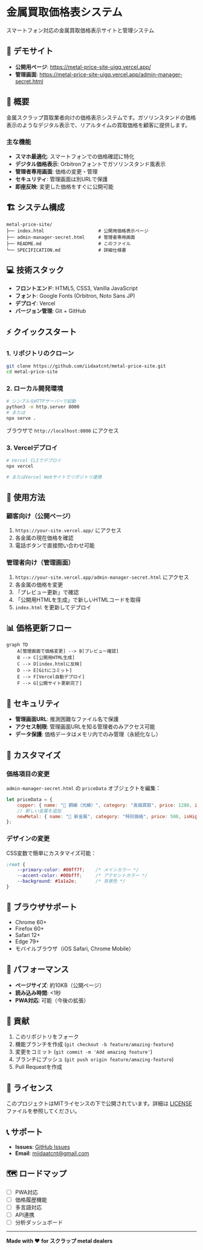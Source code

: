# 金属買取価格表システム

スマートフォン対応の金属買取価格表示サイトと管理システム

## 🚀 デモサイト

- **公開用ページ**: https://metal-price-site-uigq.vercel.app/
- **管理画面**: https://metal-price-site-uigq.vercel.app/admin-manager-secret.html

## 📱 概要

金属スクラップ買取業者向けの価格表示システムです。ガソリンスタンドの価格表示のようなデジタル表示で、リアルタイムの買取価格を顧客に提供します。

### 主な機能

- **スマホ最適化**: スマートフォンでの価格確認に特化
- **デジタル価格表示**: Orbitronフォントでガソリンスタンド風表示
- **管理者専用画面**: 価格の変更・管理
- **セキュリティ**: 管理画面は別URLで保護
- **即座反映**: 変更した価格をすぐに公開可能

## 🏗️ システム構成

```
metal-price-site/
├── index.html                    # 公開用価格表示ページ
├── admin-manager-secret.html     # 管理者専用画面
├── README.md                     # このファイル
└── SPECIFICATION.md              # 詳細仕様書
```

## 💻 技術スタック

- **フロントエンド**: HTML5, CSS3, Vanilla JavaScript
- **フォント**: Google Fonts (Orbitron, Noto Sans JP)
- **デプロイ**: Vercel
- **バージョン管理**: Git + GitHub

## ⚡ クイックスタート

### 1. リポジトリのクローン

```bash
git clone https://github.com/iidaatcnt/metal-price-site.git
cd metal-price-site
```

### 2. ローカル開発環境

```bash
# シンプルなHTTPサーバーで起動
python3 -m http.server 8000
# または
npx serve .
```

ブラウザで `http://localhost:8000` にアクセス

### 3. Vercelデプロイ

```bash
# Vercel CLIでデプロイ
npx vercel

# またはVercel Webサイトでリポジトリ連携
```

## 🔧 使用方法

### 顧客向け（公開ページ）

1. `https://your-site.vercel.app/` にアクセス
2. 各金属の現在価格を確認
3. 電話ボタンで直接問い合わせ可能

### 管理者向け（管理画面）

1. `https://your-site.vercel.app/admin-manager-secret.html` にアクセス
2. 各金属の価格を変更
3. 「プレビュー更新」で確認
4. 「公開用HTMLを生成」で新しいHTMLコードを取得
5. `index.html` を更新してデプロイ

## 📊 価格更新フロー

```mermaid
graph TD
    A[管理画面で価格変更] --> B[プレビュー確認]
    B --> C[公開用HTML生成]
    C --> D[index.htmlに反映]
    D --> E[Gitにコミット]
    E --> F[Vercel自動デプロイ]
    F --> G[公開サイト更新完了]
```

## 🔐 セキュリティ

- **管理画面URL**: 推測困難なファイル名で保護
- **アクセス制限**: 管理画面URLを知る管理者のみアクセス可能
- **データ保護**: 価格データはメモリ内でのみ管理（永続化なし）

## 🎨 カスタマイズ

### 価格項目の変更

`admin-manager-secret.html` の `priceData` オブジェクトを編集：

```javascript
let priceData = {
    copper: { name: "🔶 銅線（光線）", category: "高価買取", price: 1280, isHighValue: true },
    // 新しい金属を追加
    newMetal: { name: "🔹 新金属", category: "特別価格", price: 500, isHighValue: false }
};
```

### デザインの変更

CSS変数で簡単にカスタマイズ可能：

```css
:root {
    --primary-color: #00ff7f;    /* メインカラー */
    --accent-color: #00bfff;     /* アクセントカラー */
    --background: #1a1a2e;       /* 背景色 */
}
```

## 📱 ブラウザサポート

- Chrome 60+
- Firefox 60+
- Safari 12+
- Edge 79+
- モバイルブラウザ（iOS Safari, Chrome Mobile）

## 🚀 パフォーマンス

- **ページサイズ**: 約10KB（公開ページ）
- **読み込み時間**: <1秒
- **PWA対応**: 可能（今後の拡張）

## 🤝 貢献

1. このリポジトリをフォーク
2. 機能ブランチを作成 (`git checkout -b feature/amazing-feature`)
3. 変更をコミット (`git commit -m 'Add amazing feature'`)
4. ブランチにプッシュ (`git push origin feature/amazing-feature`)
5. Pull Requestを作成

## 📄 ライセンス

このプロジェクトはMITライセンスの下で公開されています。詳細は [LICENSE](LICENSE) ファイルを参照してください。

## 📞 サポート

- **Issues**: [GitHub Issues](https://github.com/iidaatcnt/metal-price-site/issues)
- **Email**: miidaatcnt@gmail.com

## 🗺️ ロードマップ

- [ ] PWA対応
- [ ] 価格履歴機能
- [ ] 多言語対応
- [ ] API連携
- [ ] 分析ダッシュボード

---

**Made with ❤️ for スクラップ metal dealers**